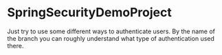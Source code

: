 # SpringSecurityDemoProject
Just try to use some different ways to authenticate users. 
By the name of the branch you can roughly understand what type of authentication used there.
